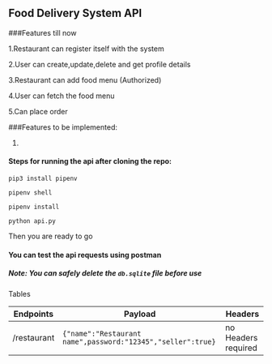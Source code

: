 ## Food Delivery System API

###Features till now

1.Restaurant can register itself with the system

2.User can create,update,delete and get profile details

3.Restaurant can add food menu (Authorized)

4.User can fetch the food menu

5.Can place order



###Features to be implemented:

1.
#### Steps for running the api after cloning the repo:
```pip3 install pipenv```

```pipenv shell  ```

```pipenv install```

``python api.py``

Then you are ready to go

#### You can test the api requests using postman

##### Note: You can safely delete the ```db.sqlite``` file before use

Tables

|Endpoints|Payload|Headers
|---|---|--- |
|/restaurant|```{"name":"Restaurant name",password:"12345","seller":true}```| no Headers required





